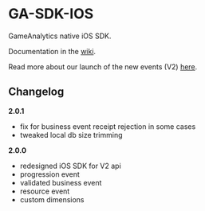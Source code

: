 GA-SDK-IOS
==========

GameAnalytics native iOS SDK.

Documentation in the [wiki](https://github.com/GameAnalytics/GA-SDK-IOS/wiki).

Read more about our launch of the new events (V2) [here](http://www.gameanalytics.com/update/).

Changelog
---------

**2.0.1**
* fix for business event receipt rejection in some cases
* tweaked local db size trimming

**2.0.0**
* redesigned iOS SDK for V2 api
* progression event
* validated business event
* resource event
* custom dimensions

<!--
Install Cocoapods
==========
sudo gem update --system
sudo gem install cocoapods
pod setup

Install Podfile dependencies
==========
(terminal in project dir where Podfile is)
pod install
-->
